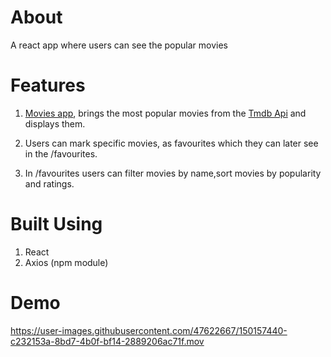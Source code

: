 # About
A react app where users can see the popular movies

# Features
1. [Movies app](https://react-movies-app-ankit.netlify.app/), brings the most popular movies from the [Tmdb Api](https://www.themoviedb.org/) and displays them. 

2. Users can mark specific movies, as favourites which they can later see in the /favourites.

3. In /favourites users can filter movies by name,sort movies by popularity and ratings.


# Built Using
1. React
2. Axios (npm module)

# Demo
https://user-images.githubusercontent.com/47622667/150157440-c232153a-8bd7-4b0f-bf14-2889206ac71f.mov

